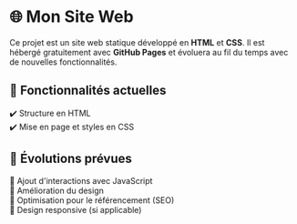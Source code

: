 # 🌐 Mon Site Web  

Ce projet est un site web statique développé en **HTML** et **CSS**. Il est hébergé gratuitement avec **GitHub Pages** et évoluera au fil du temps avec de nouvelles fonctionnalités.  

## 🚀 Fonctionnalités actuelles  
✔️ Structure en HTML  
✔️ Mise en page et styles en CSS  

## 🔮 Évolutions prévues  
🔹 Ajout d'interactions avec JavaScript  
🔹 Amélioration du design  
🔹 Optimisation pour le référencement (SEO)  
🔹 Design responsive (si applicable)  
